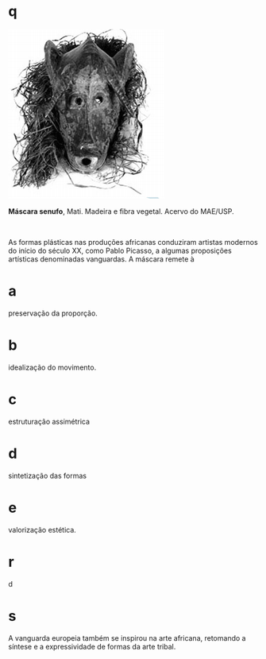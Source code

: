 # q
![](e5225d38-71f4-b6e2-dd35-f3af665bea2a.png)

**Máscara senufo**, Mati. Madeira e fibra vegetal. Acervo do MAE/USP.

 

As formas plásticas nas produções africanas conduziram artistas modernos do início do século XX, como Pablo Picasso, a algumas proposições artísticas denominadas vanguardas. A máscara remete à

# a
preservação da proporção.

# b
idealização do movimento.

# c
estruturação assimétrica

# d
sintetização das formas

# e
valorização estética.

# r
d

# s
A vanguarda europeia também se inspirou na arte africana, retomando a síntese e a expressividade de formas da arte tribal.
